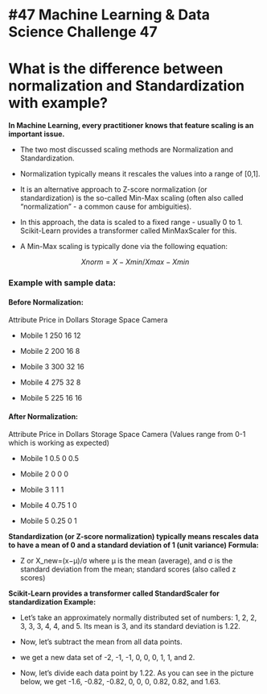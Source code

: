 # #47 Machine Learning & Data Science Challenge 47

# What is the difference between normalization and Standardization with example?

**In Machine Learning, every practitioner knows that feature scaling is an important issue.**

* The two most discussed scaling methods are Normalization and Standardization.
    
* Normalization typically means it rescales the values into a range of \[0,1\].
    
* It is an alternative approach to Z-score normalization (or standardization) is the so-called Min-Max scaling (often also called “normalization” - a common cause for ambiguities).
    
* In this approach, the data is scaled to a fixed range - usually 0 to 1. Scikit-Learn provides a transformer called MinMaxScaler for this.
    
* A Min-Max scaling is typically done via the following equation:
    

$$Xnorm = X-Xmin/Xmax-Xmin$$

### Example with sample data:

#### Before Normalization:

Attribute Price in Dollars Storage Space Camera

* Mobile 1 250 16 12
    
* Mobile 2 200 16 8
    
* Mobile 3 300 32 16
    
* Mobile 4 275 32 8
    
* Mobile 5 225 16 16
    

#### After Normalization:

Attribute Price in Dollars Storage Space Camera (Values range from 0-1 which is working as expected)

* Mobile 1 0.5 0 0.5
    
* Mobile 2 0 0 0
    
* Mobile 3 1 1 1
    
* Mobile 4 0.75 1 0
    
* Mobile 5 0.25 0 1
    

**Standardization (or Z-score normalization) typically means rescales data to have a mean of 0 and a standard deviation of 1 (unit variance) Formula:**

* Z or X\_new=(x−μ)/σ where μ is the mean (average), and σ is the standard deviation from the mean; standard scores (also called z scores)
    

**Scikit-Learn provides a transformer called StandardScaler for standardization Example:**

* Let’s take an approximately normally distributed set of numbers: 1, 2, 2, 3, 3, 3, 4, 4, and 5. Its mean is 3, and its standard deviation is 1.22.
    
* Now, let’s subtract the mean from all data points.
    
* we get a new data set of -2, -1, -1, 0, 0, 0, 1, 1, and 2.
    
* Now, let’s divide each data point by 1.22. As you can see in the picture below, we get -1.6, -0.82, -0.82, 0, 0, 0, 0.82, 0.82, and 1.63.